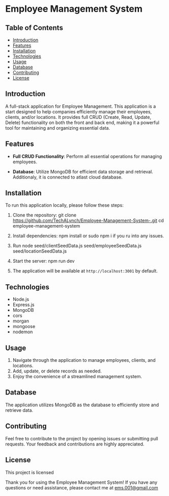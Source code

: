 # Employee Management System
<!-- ![Employee Management System](./icons8-database.gif) -->

## Table of Contents
- [Introduction](#introduction)
- [Features](#features)
- [Installation](#installation)
- [Technologies](#technologies)
- [Usage](#usage)
- [Database](#database)
- [Contributing](#contributing)
- [License](#license)
<!-- - [Authentication](#authentication) -->

## Introduction
A full-stack application for  Employee Management. This application is a start designed to help companies efficiently manage their employees, clients, and/or locations. It provides full CRUD (Create, Read, Update, Delete) functionality on both the front and back end, making it a powerful tool for maintaining and organizing essential data.

## Features
- **Full CRUD Functionality**: Perform all essential operations for managing employees<!-- , clients, and locations -->.
<!-- - **User Authentication**: Implement OAuth for secure access and user management. -->
- **Database**: Utilize MongoDB for efficient data storage and retrieval. Additionaly, it is connected to atlast cloud database. 

## Installation
To run this application locally, please follow these steps:

1. Clone the repository:
git clone https://github.com/TechALynch/Employee-Management-System-.git
cd employee-management-system

2. Install dependencies:
npm install or sudo npm i if you ru into any issues. 

4. Run 
node seed/clientSeedData.js seed/employeeSeedData.js  seed/locationSeedData.js 

4. Start the server:
npm run dev

5. The application will be available at `http://localhost:3001` by default.

## Technologies
- Node.js
- Express.js
- MongoDB
- cors
- morgan
- mongoose
- nodemon

<!-- - OAuth (for authentication) -->

## Usage
<!-- 1. Sign in using your OAuth credentials or register a new account. -->
1. Navigate through the application to manage employees, clients, and locations.
2. Add, update, or delete records as needed.
3. Enjoy the convenience of a streamlined management system.

<!-- ## Authentication
This application uses OAuth for authentication, ensuring secure access to the system. You will need to configure your OAuth client ID and client secret in the `.env` file as mentioned in the installation instructions. -->

## Database
The application utilizes MongoDB as the database to efficiently store and retrieve data.<!-- Make sure to set up the `MONGODB_URI` environment variable in the `.env` file. -->

## Contributing
Feel free to contribute to the project by opening issues or submitting pull requests. Your feedback and contributions are highly appreciated.

## License
This project is licensed

Thank you for using the Employee Management System! If you have any questions or need assistance, please contact me at ems.001@gmail.com